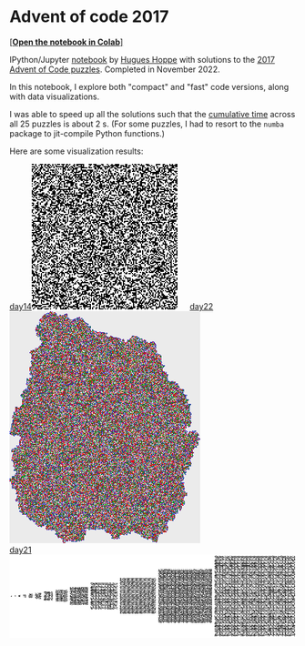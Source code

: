 # Advent of code 2017

[[**Open the notebook in Colab**]](https://colab.research.google.com/github/hhoppe/advent_of_code_2017/blob/main/advent_of_code_2017.ipynb)

IPython/Jupyter [notebook](https://github.com/hhoppe/advent_of_code_2017/blob/main/advent_of_code_2017.ipynb) by [Hugues Hoppe](http://hhoppe.com/) with solutions to the [2017 Advent of Code puzzles](https://adventofcode.com/2017).
Completed in November 2022.

In this notebook, I explore both "compact" and "fast" code versions, along with data visualizations.

I was able to speed up all the solutions such that the [cumulative time](#timings) across all 25 puzzles is about 2 s.
(For some puzzles, I had to resort to the `numba` package to jit-compile Python functions.)

Here are some visualization results:

<a href="#day14">day14</a><img src="https://github.com/hhoppe/advent_of_code_2017/raw/main/results/day14.png" width="256"> &emsp;
<a href="#day22">day22</a><img src="https://github.com/hhoppe/advent_of_code_2017/raw/main/results/day22.png" width="335">
<br/>
<a href="#day21">day21</a><img src="https://github.com/hhoppe/advent_of_code_2017/raw/main/results/day21.png" width="867">
